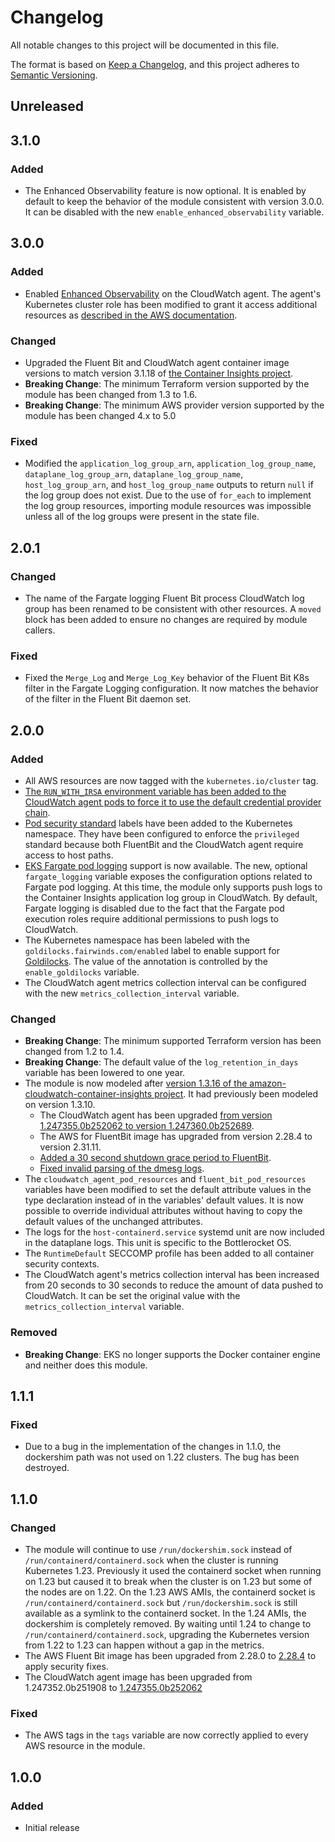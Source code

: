 # Changelog

All notable changes to this project will be documented in this file.

The format is based on [Keep a Changelog](https://keepachangelog.com/en/1.0.0/),
and this project adheres to [Semantic Versioning](https://semver.org/spec/v2.0.0.html).

## Unreleased

## 3.1.0

### Added

- The Enhanced Observability feature is now optional.  It is enabled by default to keep the behavior of the module consistent with version 3.0.0.  It can be disabled with the new `enable_enhanced_observability` variable.

## 3.0.0

### Added

- Enabled [Enhanced Observability](https://aws.amazon.com/blogs/mt/new-container-insights-with-enhanced-observability-for-amazon-eks/) on the CloudWatch agent.  The agent's Kubernetes cluster role has been modified to grant it access additional resources as [described in the AWS documentation](https://docs.aws.amazon.com/AmazonCloudWatch/latest/monitoring/Container-Insights-setup-metrics.html).

### Changed

- Upgraded the Fluent Bit and CloudWatch agent container image versions to match version 3.1.18 of [the Container Insights project](https://github.com/aws-samples/amazon-cloudwatch-container-insights).
- **Breaking Change**: The minimum Terraform version supported by the module has been changed from 1.3 to 1.6.
- **Breaking Change**: The minimum AWS provider version supported by the module has been changed 4.x to 5.0

### Fixed

- Modified the `application_log_group_arn`, `application_log_group_name`, `dataplane_log_group_arn`, `dataplane_log_group_name`, `host_log_group_arn`, and `host_log_group_name` outputs to return `null` if the log group does not exist.  Due to the use of `for_each` to implement the log group resources, importing module resources was impossible unless all of the log groups were present in the state file.

## 2.0.1

### Changed

- The name of the Fargate logging Fluent Bit process CloudWatch log group has been renamed to be consistent with other resources. A `moved` block has been added to ensure no changes are required by module callers.

### Fixed

- Fixed the `Merge_Log` and `Merge_Log_Key` behavior of the Fluent Bit K8s filter in the Fargate Logging configuration.  It now matches the behavior of the filter in the Fluent Bit daemon set.

## 2.0.0

### Added

- All AWS resources are now tagged with the `kubernetes.io/cluster` tag.
- [The `RUN_WITH_IRSA` environment variable has been added to the CloudWatch agent pods to force it to use the default credential provider chain](https://github.com/aws/amazon-cloudwatch-agent/pull/682).
- [Pod security standard](https://kubernetes.io/docs/concepts/security/pod-security-standards/) labels have been added to the Kubernetes namespace.  They have been configured to enforce the `privileged` standard because both FluentBit and the CloudWatch agent require access to host paths.
- [EKS Fargate pod logging](https://docs.aws.amazon.com/eks/latest/userguide/fargate-logging.html) support is now available.  The new, optional `fargate_logging` variable exposes the configuration options related to Fargate pod logging.  At this time, the module only supports push logs to the Container Insights application log group in CloudWatch.  By default, Fargate logging is disabled due to the fact that the Fargate pod execution roles require additional permissions to push logs to CloudWatch.
- The Kubernetes namespace has been labeled with the `goldilocks.fairwinds.com/enabled` label to enable support for [Goldilocks](https://github.com/FairwindsOps/goldilocks).  The value of the annotation is controlled by the `enable_goldilocks` variable.
- The CloudWatch agent metrics collection interval can be configured with the new `metrics_collection_interval` variable.

### Changed

- **Breaking Change**: The minimum supported Terraform version has been changed from 1.2 to 1.4.
- **Breaking Change**: The default value of the `log_retention_in_days` variable has been lowered to one year.
- The module is now modeled after [version 1.3.16 of the amazon-cloudwatch-container-insights project](https://github.com/aws-samples/amazon-cloudwatch-container-insights/releases/tag/k8s%2F1.3.16).  It had previously been modeled on version 1.3.10.
  - The CloudWatch agent has been upgraded [from version 1.247355.0b252062 to version 1.247360.0b252689](https://github.com/aws/amazon-cloudwatch-agent/blob/main/RELEASE_NOTES).
  - The AWS for FluentBit image has upgraded from version 2.28.4 to version 2.31.11.
  - [Added a 30 second shutdown grace period to FluentBit](https://github.com/aws-samples/amazon-cloudwatch-container-insights/pull/110).
  - [Fixed invalid parsing of the dmesg logs](https://github.com/aws-samples/amazon-cloudwatch-container-insights/pull/108).
- The `cloudwatch_agent_pod_resources` and `fluent_bit_pod_resources` variables have been modified to set the default attribute values in the type declaration instead of in the variables' default values.  It is now possible to override individual attributes without having to copy the default values of the unchanged attributes.
- The logs for the `host-containerd.service` systemd unit are now included in the dataplane logs.  This unit is specific to the Bottlerocket OS.
- The `RuntimeDefault` SECCOMP profile has been added to all container security contexts.
- The CloudWatch agent's metrics collection interval has been increased from 20 seconds to 30 seconds to reduce the amount of data pushed to CloudWatch.  It can be set the original value with the `metrics_collection_interval` variable.

### Removed

- **Breaking Change**: EKS no longer supports the Docker container engine and neither does this module.

## 1.1.1

### Fixed

- Due to a bug in the implementation of the changes in 1.1.0, the dockershim path was not used on 1.22 clusters.  The bug has been destroyed.

## 1.1.0

### Changed

- The module will continue to use `/run/dockershim.sock` instead of `/run/containerd/containerd.sock` when the cluster is running Kubernetes 1.23.  Previously it used the containerd socket when running on 1.23 but caused it to break when the cluster is on 1.23 but some of the nodes are on 1.22.  On the 1.23 AWS AMIs, the containerd socket is `/run/containerd/containerd.sock` but `/run/dockershim.sock` is still available as a symlink to the containerd socket.  In the 1.24 AMIs, the dockershim is completely removed.  By waiting until 1.24 to change to `/run/containerd/containerd.sock`, upgrading the Kubernetes version from 1.22 to 1.23 can happen without a gap in the metrics.
- The AWS Fluent Bit image has been upgraded from 2.28.0 to [2.28.4](https://github.com/aws/aws-for-fluent-bit/releases/tag/v2.28.4) to apply security fixes.
- The CloudWatch agent image has been upgraded from 1.247352.0b251908 to [1.247355.0b252062](https://github.com/aws/amazon-cloudwatch-agent/releases/tag/v1.247355.0)

### Fixed

- The AWS tags in the `tags` variable are now correctly applied to every AWS resource in the module.

## 1.0.0

### Added

- Initial release
